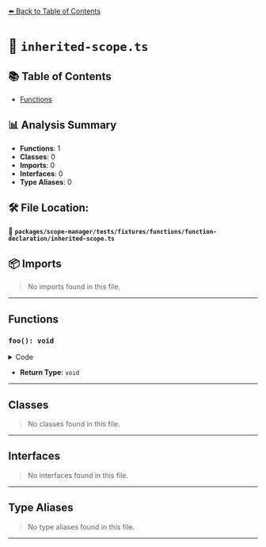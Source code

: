 [⬅️ Back to Table of Contents](../../../../../../index.md)

# 📄 `inherited-scope.ts`

## 📚 Table of Contents

- [Functions](#functions)

## 📊 Analysis Summary

- **Functions**: 1
- **Classes**: 0
- **Imports**: 0
- **Interfaces**: 0
- **Type Aliases**: 0

## 🛠️ File Location:
📂 **`packages/scope-manager/tests/fixtures/functions/function-declaration/inherited-scope.ts`**

## 📦 Imports

> No imports found in this file.


---

## Functions

### `foo(): void`

<details><summary>Code</summary>

```ts
function foo() {
  parentScoped + 1;
}
```
</details>

- **Return Type**: `void`

---

## Classes

> No classes found in this file.


---

## Interfaces

> No interfaces found in this file.


---

## Type Aliases

> No type aliases found in this file.


---